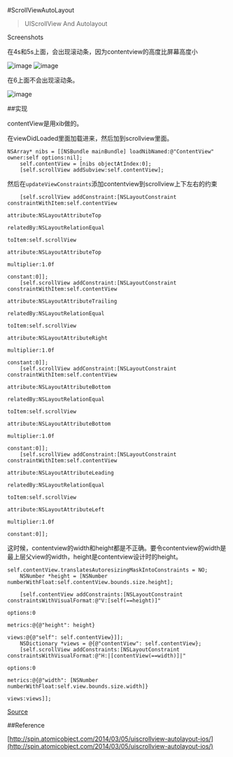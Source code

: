 #ScrollViewAutoLayout

>UIScrollView And Autolayout

Screenshots

在4s和5s上面，会出现滚动条，因为contentview的高度比屏幕高度小

![image](./images/4s.jpg)
![image](./images/5s.jpg)

在6上面不会出现滚动条。

![image](./images/6.png)


##实现

contentView是用xib做的。

在viewDidLoaded里面加载进来，然后加到scrollview里面。

```
NSArray* nibs = [[NSBundle mainBundle] loadNibNamed:@"ContentView" owner:self options:nil];
    self.contentView = [nibs objectAtIndex:0];
    [self.scrollView addSubview:self.contentView];
```

然后在`updateViewConstraints`添加contentview到scrollview上下左右的约束

```
    [self.scrollView addConstraint:[NSLayoutConstraint constraintWithItem:self.contentView
                                                          attribute:NSLayoutAttributeTop
                                                          relatedBy:NSLayoutRelationEqual
                                                             toItem:self.scrollView
                                                          attribute:NSLayoutAttributeTop
                                                         multiplier:1.0f
                                                           constant:0]];
    [self.scrollView addConstraint:[NSLayoutConstraint constraintWithItem:self.contentView
                                                          attribute:NSLayoutAttributeTrailing
                                                          relatedBy:NSLayoutRelationEqual
                                                             toItem:self.scrollView
                                                          attribute:NSLayoutAttributeRight
                                                         multiplier:1.0f
                                                           constant:0]];
    [self.scrollView addConstraint:[NSLayoutConstraint constraintWithItem:self.contentView
                                                          attribute:NSLayoutAttributeBottom
                                                          relatedBy:NSLayoutRelationEqual
                                                             toItem:self.scrollView
                                                          attribute:NSLayoutAttributeBottom
                                                         multiplier:1.0f
                                                           constant:0]];
    [self.scrollView addConstraint:[NSLayoutConstraint constraintWithItem:self.contentView
                                                          attribute:NSLayoutAttributeLeading
                                                          relatedBy:NSLayoutRelationEqual
                                                             toItem:self.scrollView
                                                          attribute:NSLayoutAttributeLeft
                                                         multiplier:1.0f
                                                           constant:0]];
```

这时候，contentview的width和height都是不正确。要令contentview的width是最上层父view的width，height是contentview设计时的height。

```
self.contentView.translatesAutoresizingMaskIntoConstraints = NO;
    NSNumber *height = [NSNumber numberWithFloat:self.contentView.bounds.size.height];

    [self.contentView addConstraints:[NSLayoutConstraint constraintsWithVisualFormat:@"V:[self(==height)]"
                                                                             options:0
                                                                             metrics:@{@"height": height}
                                                                               views:@{@"self": self.contentView}]];
    NSDictionary *views = @{@"contentView": self.contentView};
    [self.scrollView addConstraints:[NSLayoutConstraint constraintsWithVisualFormat:@"H:|[contentView(==width)]|"
                                                                      options:0
                                                                      metrics:@{@"width": [NSNumber numberWithFloat:self.view.bounds.size.width]}
                                                                        views:views]];
```

[Source](https://github.com/skyhacker2/iOS-ScrollViewAutoLayout)

##Reference

[http://spin.atomicobject.com/2014/03/05/uiscrollview-autolayout-ios/](http://spin.atomicobject.com/2014/03/05/uiscrollview-autolayout-ios/)
